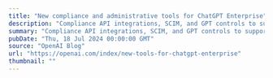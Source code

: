 ```yaml
---
title: "New compliance and administrative tools for ChatGPT Enterprise"
description: "Compliance API integrations, SCIM, and GPT controls to support compliance programs, data security, and user access at scale"
summary: "Compliance API integrations, SCIM, and GPT controls to support compliance programs, data security, and user access at scale"
pubDate: "Thu, 18 Jul 2024 00:00:00 GMT"
source: "OpenAI Blog"
url: "https://openai.com/index/new-tools-for-chatgpt-enterprise"
thumbnail: ""
---
```


